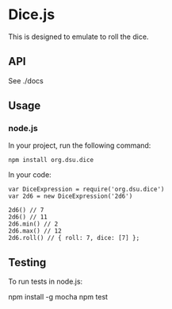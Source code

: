 # Dice.js

This is designed to emulate to roll the dice.

## API

See ./docs

## Usage

### node.js

In your project, run the following command:

    npm install org.dsu.dice

In your code:

    var DiceExpression = require('org.dsu.dice')
    var 2d6 = new DiceExpression('2d6')

    2d6() // 7
    2d6() // 11
    2d6.min() // 2
    2d6.max() // 12
    2d6.roll() // { roll: 7, dice: [7] };

## Testing

To run tests in node.js:

  npm install -g mocha
  npm test

